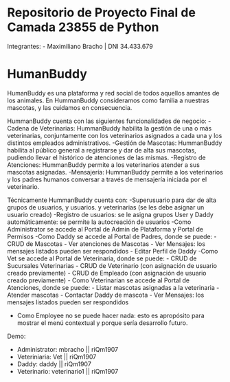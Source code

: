 # Repositorio de Proyecto Final de Camada 23855 de Python

Integrantes:
    - Maximiliano Bracho | DNI 34.433.679

# HumanBuddy
HumanBuddy es una plataforma y red social de todos aquellos amantes de los animales.
En HummanBuddy consideramos como familia a nuestras mascotas, y las cuidamos en consecuencia.

HummanBuddy cuenta con las siguientes funcionalidades de negocio:
-Cadena de Veterinarias: HummanBuddy habilita la gestión de una o más veterinarias, conjuntamente con los veterinarios asignados a cada una y los distintos empleados administrativos.
-Gestión de Mascotas: HummanBuddy habilita al público general a registrarse y dar de alta sus mascotas, pudiendo llevar el histórico de atenciones de las mismas.
-Registro de Atenciones: HummanBuddy permite a los veterinarios atender a sus mascotas asignadas.
-Mensajería: HummanBuddy permite a los veterinarios y los padres humanos conversar a través de mensajería iniciada por el veterinario.

Técnicamente HummanBuddy cuenta con:
-Superusuario para dar de alta grupos de usuarios, y usuarios.  y veterinarias (se les debe asignar un usuario creado)
-Registro de usuarios: se le asigna grupos User y Daddy automáticamente: se permite la autocreación de usuarios
-Como Administrator se accede al Portal de Admin de Plataforma y Portal de Permisos
-Como Daddy se accede al Portal de Padres, donde se puede:
    - CRUD de Mascotas
    - Ver atenciones de Mascotas
    - Ver Mensajes: los mensajes listados pueden ser respondidos
    - Editar Perfil de Daddy
-Como Vet se accede al Portal de Veterinaria, donde se puede:
    - CRUD de Sucursales Veterinarias
    - CRUD de Veterinario (con asignación de usuario creado previamente)
    - CRUD de Empleado (con asignación de usuario creado previamente)
    - Como Veterinarian se accede al Portal de Atenciones, donde se puede:
    - Listar mascotas asignadas a la veterinaria
    - Atender mascotas
    - Contactar Daddy de mascota
    - Ver Mensajes: los mensajes listados pueden ser respondidos
- Como Employee no se puede hacer nada: esto es apropósito para mostrar el menú contextual y porque sería desarrollo futuro.

Demo:

- Administrator: mbracho || riQm1907
- Veteriniaria: Vet || riQm1907
- Daddy: daddy || riQm1907
- Veterinario: veterinario1 || riQm1907
